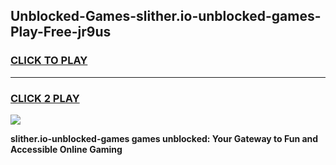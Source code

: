 
## Unblocked-Games-slither.io-unblocked-games-Play-Free-jr9us
<h3>
<a href="https://premium76.site?title=slither.io-unblocked-games&ref=22A">CLICK TO PLAY</a></h3>
<hr>

<h3>
<a href="https://premium76.site?title=slither.io-unblocked-games&ref=22A">CLICK 2 PLAY</a>
  
</h3>

<a href="https://premium76.site?title=slither.io-unblocked-games&ref=22A"><img src="https://clearcache.store/games.png"></a>


**slither.io-unblocked-games games unblocked: Your Gateway to Fun and Accessible Online Gaming**
